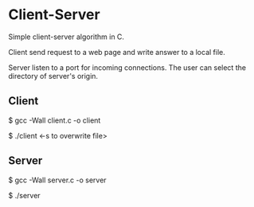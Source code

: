 # Client-Server

Simple client-server algorithm in C.

Client send request to a web page and write answer to a local file.

Server listen to a port for incoming connections. The user can select the directory of server's origin.

## Client

$ gcc -Wall client.c -o client

$ ./client <URL> <File name> <-s to overwrite file>

## Server

$ gcc -Wall server.c -o server

$ ./server <PORT> <Directory>
